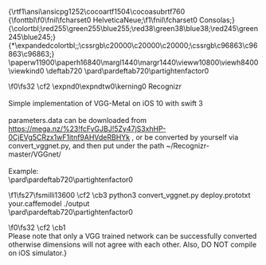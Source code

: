 {\rtf1\ansi\ansicpg1252\cocoartf1504\cocoasubrtf760
{\fonttbl\f0\fnil\fcharset0 HelveticaNeue;\f1\fnil\fcharset0 Consolas;}
{\colortbl;\red255\green255\blue255;\red38\green38\blue38;\red245\green245\blue245;}
{\*\expandedcolortbl;;\cssrgb\c20000\c20000\c20000;\cssrgb\c96863\c96863\c96863;}
\paperw11900\paperh16840\margl1440\margr1440\vieww10800\viewh8400\viewkind0
\deftab720
\pard\pardeftab720\partightenfactor0

\f0\fs32 \cf2 \expnd0\expndtw0\kerning0
Recognizr\
\
Simple implementation of VGG-Metal on iOS 10 with swift 3\
\
parameters.data can be downloaded from https://mega.nz/%23!fcFyGJBJ!5Zy47jS3xhHP-0CjEVg5CRzx1wF1itnf9AHVdeRBHYk , or be converted by yourself via convert_vggnet.py, and then put under the path ~/Recognizr-master/VGGnet/\
\
Example: \
\pard\pardeftab720\partightenfactor0

\f1\fs27\fsmilli13600 \cf2 \cb3 python3 convert_vggnet.py deploy.prototxt your.caffemodel ./output\
\pard\pardeftab720\partightenfactor0

\f0\fs32 \cf2 \cb1 \
Please note that only a VGG trained network can be successfully converted otherwise dimensions will not agree with each other. Also, DO NOT compile on iOS simulator.}